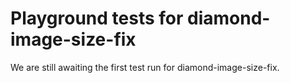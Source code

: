 # Playground tests for diamond-image-size-fix
We are still awaiting the first test run for diamond-image-size-fix.
